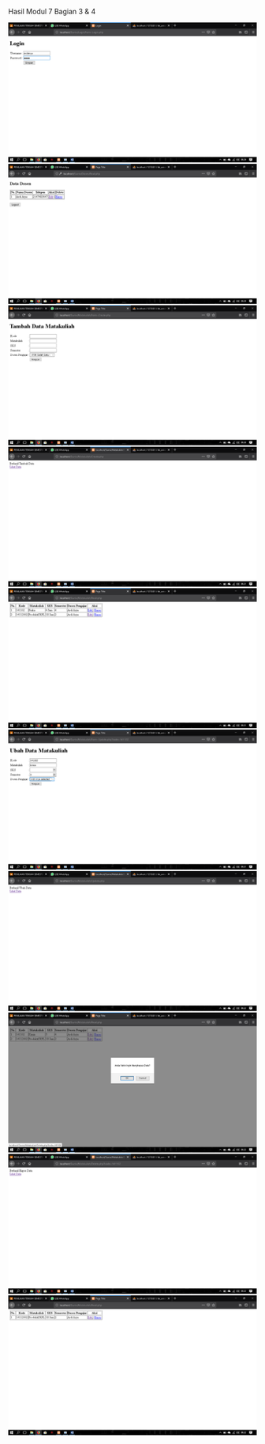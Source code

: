 Hasil Modul 7 Bagian 3 & 4

![alt text](https://raw.githubusercontent.com/ArdiArya/Modul-7-Bagian-3-4/master/Matakuliah/Screenshot%20(211).png)
![alt text](https://raw.githubusercontent.com/ArdiArya/Modul-7-Bagian-3-4/master/Matakuliah/Screenshot%20(212).png)
![alt text](https://raw.githubusercontent.com/ArdiArya/Modul-7-Bagian-3-4/master/Matakuliah/Screenshot%20(213).png)
![alt text](https://raw.githubusercontent.com/ArdiArya/Modul-7-Bagian-3-4/master/Matakuliah/Screenshot%20(214).png)
![alt text](https://raw.githubusercontent.com/ArdiArya/Modul-7-Bagian-3-4/master/Matakuliah/Screenshot%20(215).png)
![alt text](https://raw.githubusercontent.com/ArdiArya/Modul-7-Bagian-3-4/master/Matakuliah/Screenshot%20(216).png)
![alt text](https://raw.githubusercontent.com/ArdiArya/Modul-7-Bagian-3-4/master/Matakuliah/Screenshot%20(217).png)
![alt text](https://raw.githubusercontent.com/ArdiArya/Modul-7-Bagian-3-4/master/Matakuliah/Screenshot%20(218).png)
![alt text](https://raw.githubusercontent.com/ArdiArya/Modul-7-Bagian-3-4/master/Matakuliah/Screenshot%20(219).png)
![alt text](https://raw.githubusercontent.com/ArdiArya/Modul-7-Bagian-3-4/master/Matakuliah/Screenshot%20(220).png)
